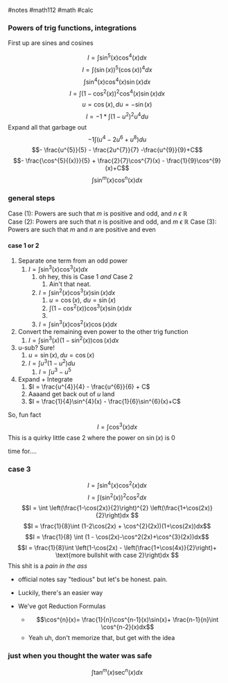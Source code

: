 #notes #math112 #math #calc

###  Powers of trig functions, integrations

First up are sines and cosines

$$I = \int \sin^{5}(x)\cos^{4}(x)dx$$
$$I= \int (\sin(x))^{5}(\cos(x))^{4}dx$$
$$\int \sin^{4}(x)\cos^{4}(x) \sin(x)dx$$
$$I= \int(1-\cos^{2}(x))^{2}\cos^{4}(x)\sin(x)dx$$
$$u = \cos(x), du = -\sin(x)$$
$$I = -1*\int (1-u^{2})^{2}u^{4}du$$
Expand all that garbage out
$$-1 \int (u^{4}-2u^{6}+u^{8})du$$
$$- \frac{u^{5}}{5} - \frac{2u^{7}}{7} -\frac{u^{9}}{9}+C$$
$$- \frac{\cos^{5}{(x)}}{5} + \frac{2}{7}\cos^{7}(x) - \frac{1}{9}\cos^{9}(x)+C$$
$$\int \sin^{m}(x)\cos^{n}(x)dx$$

### general steps
Case (1): Powers are such that $m$ is positive and odd, and $n \ \epsilon \ \mathbb{R}$   
Case (2): Powers are such that $n$ is positive and odd, and $m \ \epsilon \ \mathbb{R}$
Case (3): Powers are such that $m$ and $n$ are positive and even

#### case 1 or 2
1. Separate one term from an odd power
	1. $I = \int\sin^{3}(x)\cos^{3}(x)dx$
		1. oh hey, this is Case 1 *and* Case 2
			1. Ain't that neat.
		2. $I = \int\sin^{2}(x)\cos^{3}(x)\sin(x)dx$
			1. $u = \cos(x)$, $du=\sin(x)$
			2. $\int(1-\cos^{2}(x))\cos^{3}(x)\sin(x)dx$
			3. 
		3. $I = \int\sin^{3}(x)\cos^{2}(x)\cos(x)dx$
2. Convert the remaining even power to the other trig function
	1. $I = \int \sin^{3}(x)(1-\sin^{2}(x))\cos(x)dx$
3. u-sub? Sure!
	1. $u=\sin(x), du=\cos(x)$
	2. $I = \int u^{3}(1-u^{2})du$
		1. $I = \int u^{3}-u^{5}$
4. Expand + Integrate
	1. $I = \frac{u^{4}}{4} - \frac{u^{6}}{6} + C$
	2. Aaaand get back out of $u$ land
	3. $I = \frac{1}{4}\sin^{4}(x) - \frac{1}{6}\sin^{6}(x)+C$

So, fun fact
$$ I = \int \cos^{3}(x)dx$$
This is a quirky little case 2 where the power on $\sin(x)$ is 0

time for....

### case 3


$$I = \int \sin^{4}(x)\cos^{2}(x)dx$$
$$I = \int (\sin^{2}(x))^{2}\cos^{2}dx $$
$$I = \int \left(\frac{1-\cos(2x)}{2}\right)^{2} \left(\frac{1+\cos(2x)}{2}\right)dx $$
$$I = \frac{1}{8}\int (1-2\cos(2x) + \cos^{2}(2x))(1+\cos(2x))dx$$
$$I = \frac{1}{8}  \int (1 - \cos(2x)-\cos^2(2x)+\cos^{3}(2x))dx$$
$$I = \frac{1}{8}\int \left(1-\cos(2x) - \left(\frac{1+\cos(4x)}{2}\right)+ \text{more bullshit with case 2}\right)dx  $$
This shit is a *pain in the ass*
- official notes say "tedious" but let's be honest. pain.
- Luckily, there's an easier way

- We've got Reduction Formulas
	- $$\cos^{n}(x)= \frac{1}{n}\cos^{n-1}(x)\sin(x)+ \frac{n-1}{n}\int \cos^{n-2}(x)dx$$
	- Yeah uh, don't memorize that, but get with the idea

### just when you thought the water was safe

$$\int \tan^{m}(x)\sec^{n}(x)dx$$
